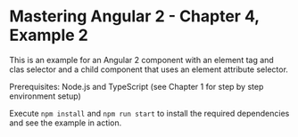 # Mastering Angular 2 - Chapter 4, Example 2

This is an example for an Angular 2 component with an element tag and clas selector and a child component that uses an element attribute selector.

Prerequisites: Node.js and TypeScript (see Chapter 1 for step by step environment setup)

Execute `npm install` and `npm run start` to install the required dependencies and see the example in action.